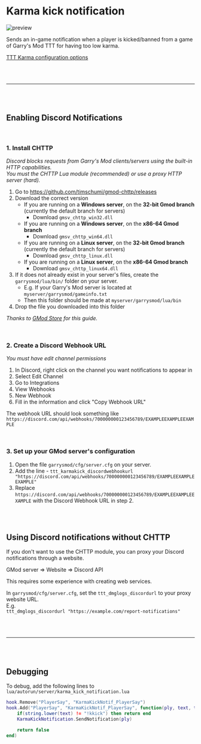 # Karma kick notification
![preview](https://i.imgur.com/iqnccy3.png)

Sends an in-game notification when a player is kicked/banned from a game of Garry's Mod TTT for having too low karma.

[TTT Karma configuration options](http://ttt.badking.net/config-and-commands/convars#TOC-Karma)

<br><br>

---

<br><br>

## Enabling Discord Notifications

<br>

### 1. Install CHTTP
_Discord blocks requests from Garry's Mod clients/servers using the built-in HTTP capabilities._<br>
_You must the CHTTP Lua module (recommended) or use a proxy HTTP server (hard)._

1. Go to https://github.com/timschumi/gmod-chttp/releases
2. Download the correct version
    * If you are running on a **Windows server**, on the **32-bit Gmod branch** (currently the default branch for servers)
        * Download `gmsv_chttp_win32.dll`
    * If you are running on a **Windows server**, on the **x86-64 Gmod branch**
        * Download `gmsv_chttp_win64.dll`
    * If you are running on a **Linux server**, on the **32-bit Gmod branch** (currently the default branch for servers)
        * Download `gmsv_chttp_linux.dll`
    * If you are running on a **Linux server**, on the **x86-64 Gmod branch**
        * Download `gmsv_chttp_linux64.dll`
3. If it does not already exist in your server's files, create the `garrysmod/lua/bin/` folder on your server.
    * E.g. If your Garry's Mod server is located at `myserver/garrysmod/gameinfo.txt`
    * Then this folder should be made at `myserver/garrysmod/lua/bin`
4. Drop the file you downloaded into this folder

_Thanks to [GMod Store](https://www.gmodstore.com/help/addon/6016/discord/topics/curl-http) for this guide._

<br>

### 2. Create a Discord Webhook URL
_You must have edit channel permissions_

1. In Discord, right click on the channel you want notifications to appear in
2. Select Edit Channel
3. Go to Integrations
4. View Webhooks
5. New Webhook
6. Fill in the information and click "Copy Webhook URL"

The webhook URL should look something like `https://discord.com/api/webhooks/700000000123456789/EXAMPLEEXAMPLEEXAMPLE`

<br>

### 3. Set up your GMod server's configuration
1. Open the file `garrysmod/cfg/server.cfg` on your server.
2. Add the line - `ttt_karmakick_discordwebhookurl "https://discord.com/api/webhooks/700000000123456789/EXAMPLEEXAMPLEEXAMPLE"`
3. Replace `https://discord.com/api/webhooks/700000000123456789/EXAMPLEEXAMPLEEXAMPLE` with the Discord Webhook URL in step 2.

<br><br>

## Using Discord notifications without CHTTP

If you don't want to use the CHTTP module, you can proxy your Discord notifications through a website.

GMod server => Website => Discord API

This requires some experience with creating web services.

In `garrysmod/cfg/server.cfg`, set the `ttt_dmglogs_discordurl` to your proxy website URL.<br>
E.g.<br>
`ttt_dmglogs_discordurl "https://example.com/report-notifications"`


<br><br>

---

<br><br>

## Debugging
To debug, add the following lines to `lua/autorun/server/karma_kick_notification.lua`

```lua
hook.Remove("PlayerSay", "KarmaKickNotif_PlayerSay")
hook.Add("PlayerSay", "KarmaKickNotif_PlayerSay", function(ply, text, team)
    if(string.lower(text) != "!kkick") then return end
    KarmaKickNotification.SendNotification(ply)

    return false
end)
```

